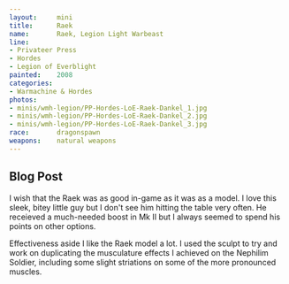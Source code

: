 ```yaml
---
layout:     mini
title:      Raek
name:       Raek, Legion Light Warbeast
line:       
- Privateer Press
- Hordes
- Legion of Everblight
painted:    2008
categories:
- Warmachine & Hordes
photos:
- minis/wmh-legion/PP-Hordes-LoE-Raek-Dankel_1.jpg
- minis/wmh-legion/PP-Hordes-LoE-Raek-Dankel_2.jpg
- minis/wmh-legion/PP-Hordes-LoE-Raek-Dankel_3.jpg
race:       dragonspawn
weapons:    natural weapons
---
```


## Blog Post
I wish that the Raek was as good in-game as it was as a model. I love this sleek, bitey little guy but I don't see him hitting the table very often. He receieved a much-needed boost in Mk II but I always seemed to spend his points on other options.
   
Effectiveness aside I like the Raek model a lot. I used the sculpt to try and work on duplicating the musculature effects I achieved on the Nephilim Soldier, including some slight striations on some of the more pronounced muscles.